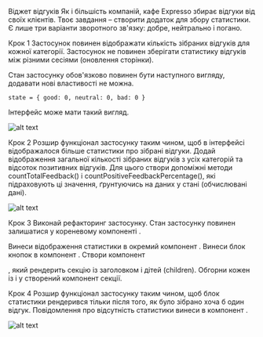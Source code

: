 Віджет відгуків Як і більшість компаній, кафе Expresso збирає відгуки від своїх
клієнтів. Твоє завдання – створити додаток для збору статистики. Є лише три
варіанти зворотного зв'язку: добре, нейтрально і погано.

Крок 1 Застосунок повинен відображати кількість зібраних відгуків для кожної
категорії. Застосунок не повинен зберігати статистику відгуків між різними
сесіями (оновлення сторінки).

Стан застосунку обов'язково повинен бути наступного вигляду, додавати нові
властивості не можна.

`state = { good: 0, neutral: 0, bad: 0 }`

Інтерфейс може мати такий вигляд.

![alt text](https://textbook.edu.goit.global/lms-react-homework/v1/uk/img/hw-02/feedback/step-1.png)

Крок 2 Розшир функціонал застосунку таким чином, щоб в інтерфейсі відображалося
більше статистики про зібрані відгуки. Додай відображення загальної кількості
зібраних відгуків з усіх категорій та відсоток позитивних відгуків. Для цього
створи допоміжні методи countTotalFeedback() і
countPositiveFeedbackPercentage(), які підраховують ці значення, ґрунтуючись на
даних у стані (обчислювані дані).

![alt text](https://textbook.edu.goit.global/lms-react-homework/v1/uk/img/hw-02/feedback/step-2.png)

Крок 3 Виконай рефакторинг застосунку. Стан застосунку повинен залишатися у
кореневому компоненті <App>.

Винеси відображення статистики в окремий компонент
<Statistics good={} neutral={} bad={} total={} positivePercentage={}>. Винеси
блок кнопок в компонент <FeedbackOptions options={} onLeaveFeedback={}>. Створи
компонент <Section title="">, який рендерить секцію із заголовком і дітей
(children). Обгорни кожен із <Statistics> і <FeedbackOptions> у створений
компонент секції.

Крок 4 Розшир функціонал застосунку таким чином, щоб блок статистики рендерився
тільки після того, як було зібрано хоча б один відгук. Повідомлення про
відсутність статистики винеси в компонент
<Notification message="There is no feedback">.

![alt text](https://textbook.edu.goit.global/lms-react-homework/v1/uk/img/hw-02/feedback/preview.gif)
